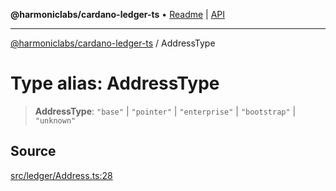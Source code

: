**@harmoniclabs/cardano-ledger-ts** • [Readme](../Introduction.md) \| [API](../globals.md)

***

[@harmoniclabs/cardano-ledger-ts](../Introduction.md) / AddressType

# Type alias: AddressType

> **AddressType**: `"base"` \| `"pointer"` \| `"enterprise"` \| `"bootstrap"` \| `"unknown"`

## Source

[src/ledger/Address.ts:28](https://github.com/HarmonicLabs/cardano-ledger-ts/blob/d1659b0/src/ledger/Address.ts#L28)
